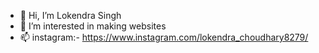 - 👋 Hi, I’m Lokendra Singh
- 👀 I’m interested in making websites
- 📫 instagram:- https://www.instagram.com/lokendra_choudhary8279/

<!---
lokendrasinghofficial is a ✨ special ✨ repository because its `README.md` (this file) appears on your GitHub profile.
You can click the Preview link to take a look at your changes.
--->
